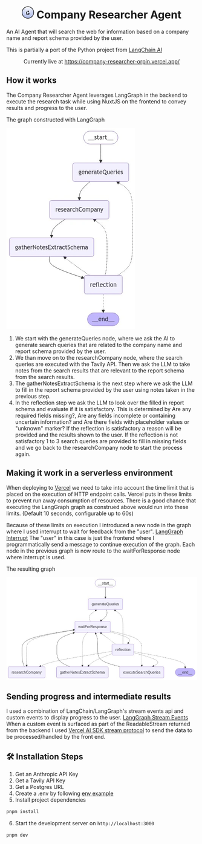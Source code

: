 <h1 align="center">
  <img src="https://github.com/mikechao/company-researcher/blob/main/public/favicon.svg" width=32 height=32/>
  Company Researcher Agent
</h1>

<p align="left">
  An AI Agent that will search the web for information based on a company name and report schema provided by the user.
</p>

<p align="left">
  This is partially a port of the Python project from <a href="https://github.com/langchain-ai/company-researcher?tab=readme-ov-file" >LangChain AI</a>
</p>

<p align="center">
Currently live at <a href="https://company-researcher-orpin.vercel.app/">https://company-researcher-orpin.vercel.app/</a>
</p>

## How it works

The Company Researcher Agent leverages LangGraph in the backend to execute the research task while using NuxtJS on the frontend to convey results and progress to the user.

The graph constructed with LangGraph

![Langgraph-graph](https://github.com/mikechao/company-researcher/blob/main/public/graph.webp)

1. We start with the generateQueries node, where we ask the AI to generate search queries that are related to the company name and report schema provided by the user.
2. We than move on to the researchCompany node, where the search queries are executed with the Tavily API. Then we ask the LLM to take notes from the search results that are relevant to the report schema from the search results.
3. The gatherNotesExtractSchema is the next step where we ask the LLM to fill in the report schema provided by the user using notes taken in the previous step.
4. In the reflection step we ask the LLM to look over the filled in report schema and evaluate if it is satisfactory. This is determined by Are any required fields missing?, Are any fields incomplete or containing uncertain information? and Are there fields with placeholder values or "unknown" marker? If the reflection is satisfactory a reason will be provided and the results shown to the user. If the reflection is not satisfactory 1 to 3 search queries are provided to fill in missing fields and we go back to the researchCompany node to start the process again.

## Making it work in a serverless environment

When deploying to [Vercel](https://vercel.com/) we need to take into account the time limit that is placed on the execution of HTTP endpoint calls. Vercel puts in these limits to prevent run away consumption of resources. There is a good chance that executing the LangGraph graph as construed above would run into these limits. (Default 10 seconds, configurable up to 60s)

Because of these limits on execution I introduced a new node in the graph where I used interrupt to wait for feedback from the "user". [LangGraph Interrupt](https://langchain-ai.github.io/langgraphjs/how-tos/wait-user-input/#simple-usage) The "user" in this case is just the frontend where I programmatically send a message to continue execution of the graph. Each node in the previous graph is now route to the waitForResponse node where interrupt is used.

The resulting graph

![Lang Graph Step](https://github.com/mikechao/company-researcher/blob/main/public/step-graph.png)

## Sending progress and intermediate results

I used a combination of LangChain/LangGraph's stream events api and custom events to display progress to the user. [LangGraph Stream Events](https://langchain-ai.github.io/langgraphjs/how-tos/streaming-events-from-within-tools/#stream-events-from-the-graph) When a custom event is surfaced as part of the ReadableStream returned from the backend I used [Vercel AI SDK stream protocol](https://sdk.vercel.ai/docs/ai-sdk-ui/stream-protocol) to send the data to be processed/handled by the front end.

## 🛠️ Installation Steps

1. Get an Anthropic API Key
2. Get a Tavily API Key
3. Get a Postgres URL
4. Create a .env by following [env example](./.env-example)
5. Install project dependencies

```bash
pnpm install
```

6. Start the development server on `http://localhost:3000`

```bash
pnpm dev
```

